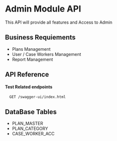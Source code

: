 
# Admin Module API

This API will provide all features and Access to Admin


## Business Requiements

- Plans Management
- User / Case Workers Management
- Report Management


## API Reference

#### Test Related endpoints

``` HTTP
  GET /swagger-ui/index.html
```

## DataBase Tables
- PLAN_MASTER
- PLAN_CATEGORY
- CASE_WORKER_ACC

